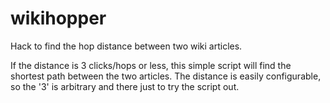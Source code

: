 # wikihopper
Hack to find the hop distance between two wiki articles.

If the distance is 3 clicks/hops or less, this simple script will find the shortest path between the two articles.
The distance is easily configurable, so the '3' is arbitrary and there just to try the script out.
